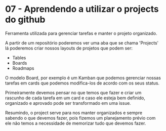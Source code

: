 # 07 - Aprendendo a utilizar o projects do github

Ferramenta utilizada para gerenciar tarefas e manter o projeto organizado.

A partir de um repositório poderemos ver uma aba que se chama 'Projects' lá poderemos criar nossos layouts de projetos que podem ser:

- Tables
- Boards
- Roadmaps

O modelo Board, por exemplo é um Kamban que podemos gerenciar nossas tarefas em cards que podemos modifica-los de acordo com os seus status. 

Primeiramente devemos pensar no que temos que fazer e criar um rascunho de cada tarefa em um card e caso ele esteja bem definido, organizado e aprovado pode ser transformado em uma issue.

Resumindo, o project serve para nos manter organizados e sempre sabendo o que devemos fazer, pois fizemos um planejamento prévio com ele não temos a necessidade de memorizar tudo que devemos fazer.